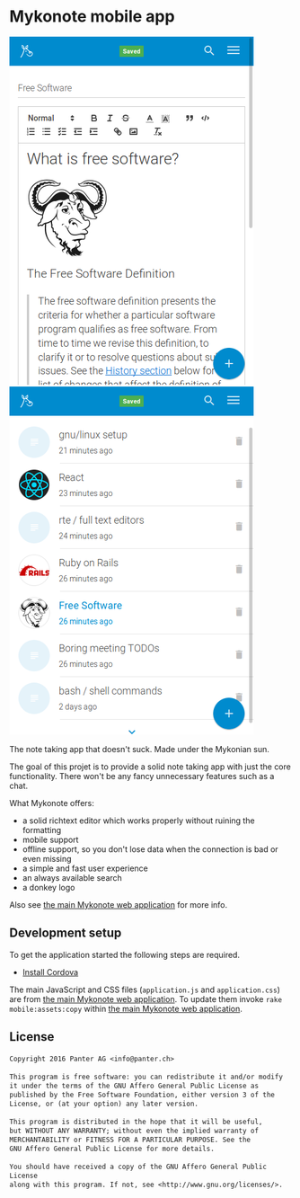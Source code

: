 # Mykonote mobile app

![list view](screenshot1.png)
![edit view](screenshot2.png)

The note taking app that doesn't suck. Made under the Mykonian sun.

The goal of this projet is to provide a solid note taking app with just the
core functionality. There won't be any fancy unnecessary features such as a
chat.

What Mykonote offers:

* a solid richtext editor which works properly without ruining the formatting
* mobile support
* offline support, so you don't lose data when the connection is bad or even
  missing
* a simple and fast user experience
* an always available search
* a donkey logo


Also see [the main Mykonote web application](https://github.com/panter/mykonote) for more info.

## Development setup

To get the application started the following steps are required.

* [Install Cordova](https://cordova.apache.org/docs/en/latest/guide/cli/index.html)

The main JavaScript and CSS files (`application.js` and `application.css`) are
from [the main Mykonote web application](https://github.com/panter/mykonote).
To update them invoke `rake mobile:assets:copy` within [the main Mykonote web
application](https://github.com/panter/mykonote).

## License

    Copyright 2016 Panter AG <info@panter.ch>

    This program is free software: you can redistribute it and/or modify
    it under the terms of the GNU Affero General Public License as
    published by the Free Software Foundation, either version 3 of the
    License, or (at your option) any later version.

    This program is distributed in the hope that it will be useful,
    but WITHOUT ANY WARRANTY; without even the implied warranty of
    MERCHANTABILITY or FITNESS FOR A PARTICULAR PURPOSE. See the
    GNU Affero General Public License for more details.

    You should have received a copy of the GNU Affero General Public License
    along with this program. If not, see <http://www.gnu.org/licenses/>.
